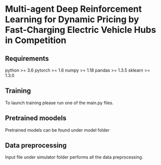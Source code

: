 # Multi-agent Deep Reinforcement Learning for Dynamic Pricing by Fast-Charging Electric Vehicle Hubs in Competition

## Requirements
python >= 3.6
pytorch >= 1.6
numpy >= 1.18
pandas >= 1.3.5
sklearn >= 1.3.0

## Training
To launch training please run one of the main.py files. 

## Pretrained moodels
Pretrained models can be found under model folder

## Data preprocessing
Input file under simulator folder performs all the data preprocessing. 
